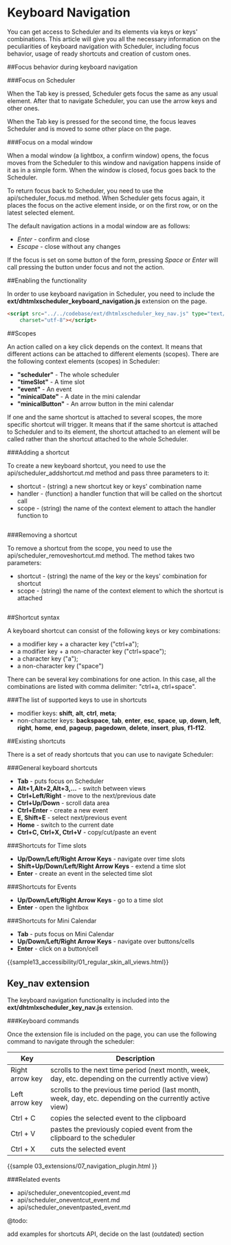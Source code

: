 Keyboard Navigation
=======================

You can get access to Scheduler and its elements via keys or keys' combinations. This article will give you all the necessary information 
on the peculiarities of keyboard navigation with Scheduler, including focus behavior, usage of ready shortcuts and creation of custom ones.

##Focus behavior during keyboard navigation

###Focus on Scheduler

When the Tab key is pressed, Scheduler gets focus the same as any usual element. 
After that to navigate Scheduler, you can use the arrow keys and other ones. 

When the Tab key is pressed for the second time, the focus leaves Scheduler and is moved to some other place on the page.

###Focus on a modal window

When a modal window (a lightbox, a confirm window) opens, the focus moves from the Scheduler to this window and 
navigation happens inside of it as in a simple form. When the window is closed, focus goes back to the Scheduler.

To return focus back to Scheduler, you need to use the api/scheduler_focus.md method. 
When Scheduler gets focus again, it places the focus on the active element inside, or on the first row, or on the latest selected element.

The default navigation actions in a modal window are as follows:

- *Enter* - confirm and close
- *Escape* - close without any changes

If the focus is set on some button of the form, pressing *Space* or *Enter* will call pressing the button under focus and not the action.

##Enabling the functionality

In order to use keyboard navigation in Scheduler, you need to include the **ext/dhtmlxscheduler_keyboard_navigation.js** extension on the page. 

~~~html
<script src="../../codebase/ext/dhtmlxscheduler_key_nav.js" type="text/javascript" 
	charset="utf-8"></script>
~~~

##Scopes

An action called on a key click depends on the context. It means that different actions can be attached to different elements (scopes). 
There are the following context elements (scopes) in Scheduler:

- **"scheduler"** - The whole scheduler
- **"timeSlot"** - A time slot
- **"event"** - An event
- **"minicalDate"** - A date in the mini calendar
- **"minicalButton"** - An arrow button in the mini calendar

If one and the same shortcut is attached to several scopes, the more specific shortcut will trigger. It means that if the same shortcut is attached 
to Scheduler and to its element, the shortcut attached to an element will be called rather than the shortcut attached to the whole Scheduler. 

###Adding a shortcut

To create a new keyboard shortcut, you need to use the api/scheduler_addshortcut.md method and pass three parameters to it:

- shortcut - (string) a new shortcut key or keys' combination name
- handler - (function) a handler function that will be called on the shortcut call 
- scope - (string) the name of the context element to attach the handler function to

~~~js

~~~

###Removing a shortcut

To remove a shortcut from the scope, you need to use the api/scheduler_removeshortcut.md method. The method takes two parameters:

- shortcut - (string) the name of the key or the keys' combination for shortcut 
- scope - (string) the name of the context element to which the shortcut is attached

~~~js

~~~

##Shortcut syntax

A keyboard shortcut can consist of the following keys or key combinations:

- a modifier key + a character key ("ctrl+a");
- a modifier key + a non-character key ("ctrl+space");
- a character key ("a");
- a non-character key ("space")

There can be several key combinations for one action. In this case, all the combinations are listed with comma delimiter: "ctrl+a, ctrl+space".

###The list of supported keys to use in shortcuts

- modifier keys: **shift**, **alt**, **ctrl**, **meta**;
- non-character keys: **backspace**, **tab**, **enter**, **esc**, **space**, **up**, **down**, **left**, **right**, **home**, **end**, **pageup**, **pagedown**, **delete**,
**insert**, **plus**, **f1-f12**.

##Existing shortcuts 

There is a set of ready shortcuts that you can use to navigate Scheduler:

###General keyboard shortcuts

- **Tab** -  puts focus on Scheduler
- **Alt+1,Alt+2,Alt+3,...** - switch between views
- **Ctrl+Left/Right** - move to the next/previous date
- **Ctrl+Up/Down** - scroll data area
- **Ctrl+Enter** - create a new event
- **E, Shift+E** - select next/previous event
- **Home** - switch to the current date
- **Ctrl+C, Ctrl+X, Ctrl+V** - copy/cut/paste an event

###Shortcuts for Time slots

- **Up/Down/Left/Right Arrow Keys** - navigate over time slots 
- **Shift+Up/Down/Left/Right Arrow Keys** - extend a time slot 
- **Enter** - create an event in the selected time slot

###Shortcuts for Events

- **Up/Down/Left/Right Arrow Keys** - go to a time slot
- **Enter** - open the lightbox


###Shortcuts for Mini Calendar

- **Tab** -  puts focus on Mini Calendar
- **Up/Down/Left/Right Arrow Keys** - navigate over buttons/cells
- **Enter** - click on a button/cell


{{sample13_accessibility/01_regular_skin_all_views.html}}



Key_nav extension
------------------

The keyboard navigation functionality is included into the **ext/dhtmlxscheduler_key_nav.js** extension.

###Keyboard commands

Once the extension file is included on the page, you can use the following command to navigate through the scheduler:


<table class="list" cellspacing="0" cellpadding="5" border="0">
	<thead>
	<tr>
		<th>
			Key 
		</th>
		<th>
			Description
		</th>
	</tr>
	</thead>
	<tbody>
	<tr>
		<td>Right arrow key</td>
        <td>scrolls to the next time period (next month, week, day, etc. depending on the currently active view)</td>
    </tr>
	<tr>
		<td>Left arrow key</td>
        <td>scrolls to the previous time period (last month, week, day, etc. depending on the currently active view)</td>
    </tr>
	<tr>
		<td>Ctrl + C</td>
        <td>copies the selected event to the clipboard</td>
    </tr>
	<tr>
		<td>Ctrl + V</td>
        <td>pastes the previously copied event from the clipboard to the scheduler</td>
    </tr>
	<tr>
		<td>Ctrl + X</td>
        <td>cuts the selected event</td>
    </tr>
    </tbody>
</table>

{{sample
	03_extensions/07_navigation_plugin.html
}}


###Related events

- api/scheduler_oneventcopied_event.md
- api/scheduler_oneventcut_event.md
- api/scheduler_oneventpasted_event.md


@todo: 

add examples for shortcuts API, decide on the last (outdated) section